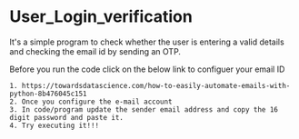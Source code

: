#  User_Login_verification
It's a simple program to check whether the user is entering a valid details and checking the email id by sending an OTP.

Before you run the code click on the below link to configuer your email ID

    1. https://towardsdatascience.com/how-to-easily-automate-emails-with-python-8b476045c151
    2. Once you configure the e-mail account
    3. In code/program update the sender email address and copy the 16 digit password and paste it.
    4. Try executing it!!!
